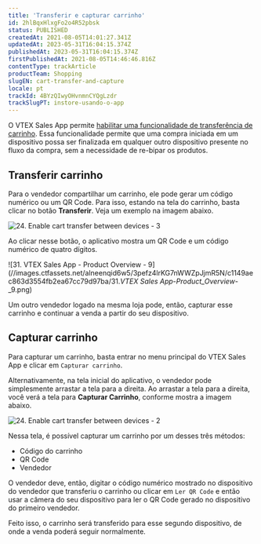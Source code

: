 ```yaml
---
title: 'Transferir e capturar carrinho'
id: 2hlBqxHlxgFo2o4R52pbsk
status: PUBLISHED
createdAt: 2021-08-05T14:01:27.341Z
updatedAt: 2023-05-31T16:04:15.374Z
publishedAt: 2023-05-31T16:04:15.374Z
firstPublishedAt: 2021-08-05T14:46:46.816Z
contentType: trackArticle
productTeam: Shopping
slugEN: cart-transfer-and-capture
locale: pt
trackId: 4BYzQIwyOHvnmnCYQgLzdr
trackSlugPT: instore-usando-o-app
---
```


O VTEX Sales App permite [habilitar uma funcionalidade de transferência de carrinho](https://help.vtex.com/pt/tracks/instore-customizations--1z9kBm12oBPyVNDo1ivVc2/1PqUW2NuQzaVxTJp0lBK0r). Essa funcionalidade permite que uma compra iniciada em um dispositivo possa ser finalizada em qualquer outro dispositivo presente no fluxo da compra, sem a necessidade de re-bipar os produtos.

## Transferir carrinho

Para o vendedor compartilhar um carrinho, ele pode gerar um código numérico ou um QR Code. Para isso, estando na tela do carrinho, basta clicar no botão __Transferir__. Veja um exemplo na imagem abaixo.

![24. Enable cart transfer between devices - 3](https://images.ctfassets.net/alneenqid6w5/1rk5DOgk5a0XAWwWqLCO4t/dcc5225d218120953155432b30f43c21/24._Enable_cart_transfer_between_devices_-_3.png)

Ao clicar nesse botão, o aplicativo mostra um QR Code e um código numérico de quatro dígitos.

![31. VTEX Sales App - Product Overview - 9](//images.ctfassets.net/alneenqid6w5/3pefz4lrKG7nWWZpJjmR5N/c1149aec863d3554fb2ea67cc79d97ba/31._VTEX Sales App_-_Product_Overview_-_9.png)

Um outro vendedor logado na mesma loja pode, então, capturar esse carrinho e continuar a venda a partir do seu dispositivo.

## Capturar carrinho

Para capturar um carrinho, basta entrar no menu principal do VTEX Sales App e clicar em `Capturar carrinho`.

Alternativamente, na tela inicial do aplicativo, o vendedor pode simplesmente arrastar a tela para a direita. Ao arrastar a tela para a direita, você verá a tela para __Capturar Carrinho__, conforme mostra a imagem abaixo.

![24. Enable cart transfer between devices - 2](//images.ctfassets.net/alneenqid6w5/2BdYpDo4UL0GETBeTM72u3/a017156e7e2beac121abb5d2cd0b1ba0/24._Enable_cart_transfer_between_devices_-_2.png)

Nessa tela, é possível capturar um carrinho por um desses três métodos:
- Código do carrinho
- QR Code
- Vendedor

O vendedor deve, então, digitar o código numérico mostrado no dispositivo do vendedor que transferiu o carrinho ou clicar em `Ler QR Code` e então usar a câmera do seu dispositivo para ler o QR Code gerado no dispositivo do primeiro vendedor.

Feito isso, o carrinho será transferido para esse segundo dispositivo, de onde a venda poderá seguir normalmente.
